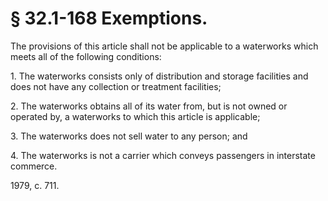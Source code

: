 # § 32.1-168 Exemptions.

<p>The provisions of this article shall not be applicable to a waterworks which meets all of the following conditions:</p><p>1. The waterworks consists only of distribution and storage facilities and does not have any collection or treatment facilities;</p><p>2. The waterworks obtains all of its water from, but is not owned or operated by, a waterworks to which this article is applicable;</p><p>3. The waterworks does not sell water to any person; and</p><p>4. The waterworks is not a carrier which conveys passengers in interstate commerce.</p><p>1979, c. 711.</p>